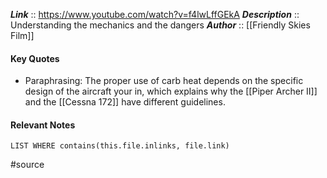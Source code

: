 ***Link***      :: https://www.youtube.com/watch?v=f4lwLffGEkA
***Description***      :: Understanding the mechanics and the dangers
***Author*** :: [[Friendly Skies Film]]

#### Key Quotes
* Paraphrasing: The proper use of carb heat depends on the specific design of the aircraft your in, which explains why the [[Piper Archer II]] and the [[Cessna 172]] have different guidelines.

#### Relevant Notes
```dataview
LIST WHERE contains(this.file.inlinks, file.link)
```

#source